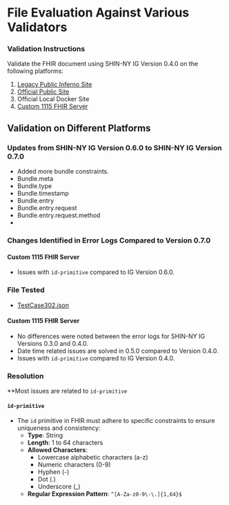 # File Evaluation Against Various Validators

### Validation Instructions
Validate the FHIR document using SHIN-NY IG Version 0.4.0 on the following platforms:
1. [Legacy Public Inferno Site](https://inferno.healthit.gov/validator/)
2. [Official Public Site](https://validator.fhir.org/)
3. Official Local Docker Site
4. [Custom 1115 FHIR Server](https://n9r2j0ii52.execute-api.ap-south-1.amazonaws.com/Prod/Bundle/$validate)
 

## Validation on Different Platforms

### Updates from SHIN-NY IG Version 0.6.0 to SHIN-NY IG Version 0.7.0

- Added more bundle constraints.
- Bundle.meta
- Bundle.type
- Bundle.timestamp
- Bundle.entry
- Bundle.entry.request
- Bundle.entry.request.method
- 
### Changes Identified in Error Logs Compared to Version 0.7.0


#### Custom 1115 FHIR Server

- Issues with `id-primitive` compared to IG Version 0.6.0. 
### File Tested

- [TestCase302.json](TestCase302.json)


#### Custom 1115 FHIR Server

- No differences were noted between the error logs for SHIN-NY IG Versions 0.3.0 and 0.4.0.
- Date time related issues are solved in 0.5.0 compared to Version 0.4.0.
- Issues with `id-primitive` compared to IG Version 0.4.0. 

### Resolution

**Most issues are related to `id-primitive` 

#### `id-primitive`

- The `id` primitive in FHIR must adhere to specific constraints to ensure uniqueness and consistency:
    - **Type**: String
    - **Length**: 1 to 64 characters
    - **Allowed Characters**:
        - Lowercase alphabetic characters (a-z)
        - Numeric characters (0-9)
        - Hyphen (-)
        - Dot (.)
        - Underscore (_)
    - **Regular Expression Pattern**: `^[A-Za-z0-9\-\.]{1,64}$`